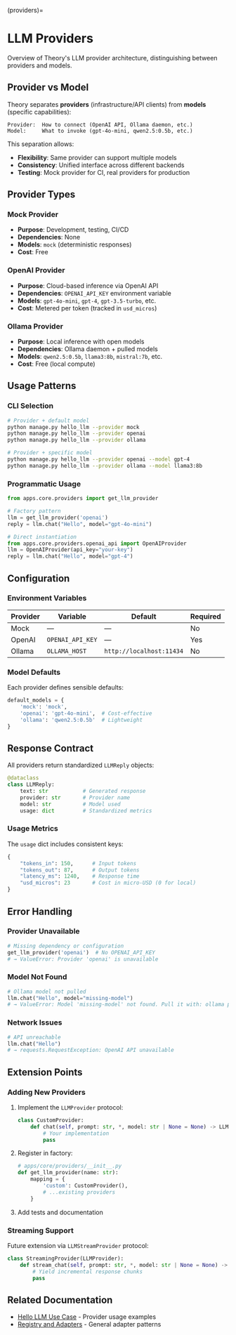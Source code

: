 (providers)=
# LLM Providers

Overview of Theory's LLM provider architecture, distinguishing between providers and models.

## Provider vs Model

Theory separates **providers** (infrastructure/API clients) from **models** (specific capabilities):

```
Provider:  How to connect (OpenAI API, Ollama daemon, etc.)
Model:     What to invoke (gpt-4o-mini, qwen2.5:0.5b, etc.)
```

This separation allows:
- **Flexibility**: Same provider can support multiple models
- **Consistency**: Unified interface across different backends
- **Testing**: Mock provider for CI, real providers for production

## Provider Types

### Mock Provider
- **Purpose**: Development, testing, CI/CD
- **Dependencies**: None
- **Models**: `mock` (deterministic responses)
- **Cost**: Free

### OpenAI Provider  
- **Purpose**: Cloud-based inference via OpenAI API
- **Dependencies**: `OPENAI_API_KEY` environment variable
- **Models**: `gpt-4o-mini`, `gpt-4`, `gpt-3.5-turbo`, etc.
- **Cost**: Metered per token (tracked in `usd_micros`)

### Ollama Provider
- **Purpose**: Local inference with open models
- **Dependencies**: Ollama daemon + pulled models
- **Models**: `qwen2.5:0.5b`, `llama3:8b`, `mistral:7b`, etc.
- **Cost**: Free (local compute)

## Usage Patterns

### CLI Selection
```bash
# Provider + default model
python manage.py hello_llm --provider mock
python manage.py hello_llm --provider openai  
python manage.py hello_llm --provider ollama

# Provider + specific model
python manage.py hello_llm --provider openai --model gpt-4
python manage.py hello_llm --provider ollama --model llama3:8b
```

### Programmatic Usage
```python
from apps.core.providers import get_llm_provider

# Factory pattern
llm = get_llm_provider('openai')
reply = llm.chat("Hello", model="gpt-4o-mini")

# Direct instantiation
from apps.core.providers.openai_api import OpenAIProvider
llm = OpenAIProvider(api_key="your-key")
reply = llm.chat("Hello", model="gpt-4")
```

## Configuration

### Environment Variables

| Provider | Variable | Default | Required |
|----------|----------|---------|----------|
| Mock | — | — | No |
| OpenAI | `OPENAI_API_KEY` | — | Yes |
| Ollama | `OLLAMA_HOST` | `http://localhost:11434` | No |

### Model Defaults

Each provider defines sensible defaults:

```python
default_models = {
    'mock': 'mock',
    'openai': 'gpt-4o-mini',  # Cost-effective
    'ollama': 'qwen2.5:0.5b'  # Lightweight
}
```

## Response Contract

All providers return standardized `LLMReply` objects:

```python
@dataclass
class LLMReply:
    text: str           # Generated response
    provider: str       # Provider name
    model: str          # Model used
    usage: dict         # Standardized metrics
```

### Usage Metrics

The `usage` dict includes consistent keys:

```python
{
    "tokens_in": 150,      # Input tokens
    "tokens_out": 87,      # Output tokens  
    "latency_ms": 1240,    # Response time
    "usd_micros": 23       # Cost in micro-USD (0 for local)
}
```

## Error Handling

### Provider Unavailable
```python
# Missing dependency or configuration
get_llm_provider('openai')  # No OPENAI_API_KEY
# → ValueError: Provider 'openai' is unavailable
```

### Model Not Found
```python  
# Ollama model not pulled
llm.chat("Hello", model="missing-model")
# → ValueError: Model 'missing-model' not found. Pull it with: ollama pull missing-model
```

### Network Issues
```python
# API unreachable
llm.chat("Hello")
# → requests.RequestException: OpenAI API unavailable
```

## Extension Points

### Adding New Providers

1. Implement the `LLMProvider` protocol:
   ```python
   class CustomProvider:
       def chat(self, prompt: str, *, model: str | None = None) -> LLMReply:
           # Your implementation
           pass
   ```

2. Register in factory:
   ```python
   # apps/core/providers/__init__.py
   def get_llm_provider(name: str):
       mapping = {
           'custom': CustomProvider(),
           # ...existing providers
       }
   ```

3. Add tests and documentation

### Streaming Support

Future extension via `LLMStreamProvider` protocol:

```python
class StreamingProvider(LLMProvider):
    def stream_chat(self, prompt: str, *, model: str | None = None) -> Iterable[str]:
        # Yield incremental response chunks
        pass
```

## Related Documentation

- [Hello LLM Use Case](../use-cases/hello-llm.md) - Provider usage examples
- [Registry and Adapters](registry-and-adapters.md) - General adapter patterns